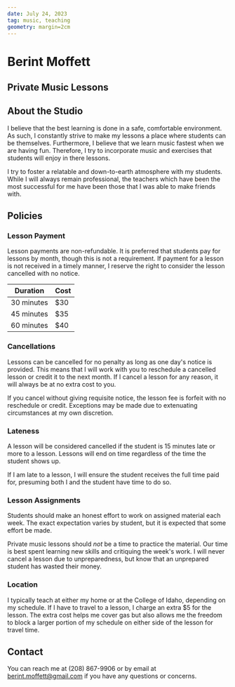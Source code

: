 ```yaml
---
date: July 24, 2023
tag: music, teaching
geometry: margin=2cm
---
```


# Berint Moffett

## Private Music Lessons

## About the Studio

I believe that the best learning is done in a safe, comfortable environment. As
such, I constantly strive to make my lessons a place where students can be
themselves. Furthermore, I believe that we learn music fastest when we are
having fun. Therefore, I try to incorporate music and exercises that students
will enjoy in there lessons. 

I try to foster a relatable and down-to-earth atmosphere with my students. While
I will always remain professional, the teachers which have been the most
successful for me have been those that I was able to make friends with. 

## Policies

### Lesson Payment

Lesson payments are non-refundable. It is preferred that students pay for
lessons by month, though this is not a requirement. If payment for a lesson is
not received in a timely manner, I reserve the right to consider the lesson
cancelled with no notice.

| Duration   | Cost |
| ---------- | ---- |
| 30 minutes | $30  |
| 45 minutes | $35  |
| 60 minutes | $40  |

### Cancellations

Lessons can be cancelled for no penalty as long as one day's notice is provided.
This means that I will work with you to reschedule a cancelled lesson or credit
it to the next month. If I cancel a lesson for any reason, it will always be at
no extra cost to you. 

If you cancel without giving requisite notice, the lesson fee is forfeit with no
reschedule or credit. Exceptions may be made due to extenuating circumstances at
my own discretion.

### Lateness

A lesson will be considered cancelled if the student is 15 minutes late or more
to a lesson. Lessons will end on time regardless of the time the student shows
up. 

If I am late to a lesson, I will ensure the student receives the full time paid
for, presuming both I and the student have time to do so. 

### Lesson Assignments

Students should make an honest effort to work on assigned material each week.
The exact expectation varies by student, but it is expected that some effort be
made. 

Private music lessons should *not* be a time to practice the material. Our time
is best spent learning new skills and critiquing the week's work. I will never
cancel a lesson due to unpreparedness, but know that an unprepared student has
wasted their money. 

### Location

I typically teach at either my home or at the College of Idaho, depending on my
schedule. If I have to travel to a lesson, I charge an extra $5 for the lesson.
The extra cost helps me cover gas but also allows me the freedom to block a
larger portion of my schedule on either side of the lesson for travel time.

## Contact

You can reach me at (208) 867-9906 or by email at berint.moffett@gmail.com if
you have any questions or concerns.
